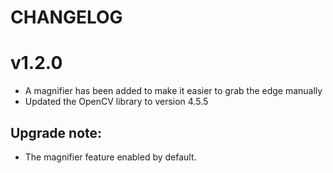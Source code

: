 # CHANGELOG

# v1.2.0
- A magnifier has been added to make it easier to grab the edge manually
- Updated the OpenCV library to version 4.5.5

## Upgrade note:
- The magnifier feature enabled by default.